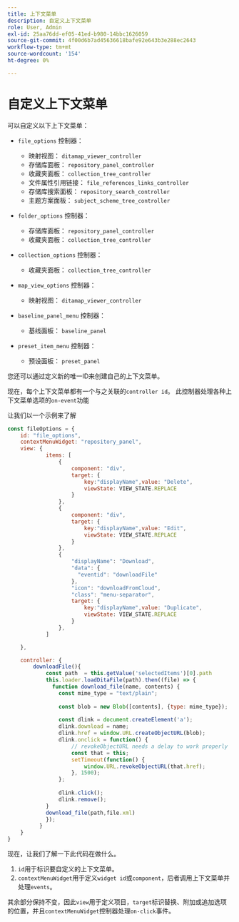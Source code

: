 ```yaml
---
title: 上下文菜单
description: 自定义上下文菜单
role: User, Admin
exl-id: 25aa76dd-ef05-41ed-b980-14bbc1626059
source-git-commit: 4f00d6b7ad45636618bafe92e643b3e288ec2643
workflow-type: tm+mt
source-wordcount: '154'
ht-degree: 0%

---
```


# 自定义上下文菜单

可以自定义以下上下文菜单：

- `file_options`
控制器：
   - 映射视图： `ditamap_viewer_controller`
   - 存储库面板： `repository_panel_controller`
   - 收藏夹面板： `collection_tree_controller`
   - 文件属性引用链接： `file_references_links_controller`
   - 存储库搜索面板： `repository_search_controller`
   - 主题方案面板： `subject_scheme_tree_controller`

- `folder_options`
控制器：
   - 存储库面板： `repository_panel_controller`
   - 收藏夹面板： `collection_tree_controller`

- `collection_options`
控制器：
   - 收藏夹面板： `collection_tree_controller`

- `map_view_options`
控制器：
   - 映射视图： `ditamap_viewer_controller`

- `baseline_panel_menu`
控制器：
   - 基线面板： `baseline_panel`

- `preset_item_menu`
控制器：
   - 预设面板： `preset_panel`

您还可以通过定义新的唯一ID来创建自己的上下文菜单。

现在，每个上下文菜单都有一个与之关联的`controller id`。 此控制器处理各种上下文菜单选项的`on-event`功能

让我们以一个示例来了解

```js title=customise_context_menu.js"
const fileOptions = {
    id: "file_options",
    contextMenuWidget: "repository_panel",
    view: {
            items: [
                {
                    component: "div",
                    target: {
                        key:"displayName",value: "Delete",                    
                        viewState: VIEW_STATE.REPLACE
                    }
                },
                {
                    component: "div",
                    target: {
                        key:"displayName",value: "Edit",                    
                        viewState: VIEW_STATE.REPLACE
                    }
                },
                {
                    "displayName": "Download",
                    "data": {
                      "eventid": "downloadFile"
                    },
                    "icon": "downloadFromCloud",
                    "class": "menu-separator",         
                    target: {
                        key:"displayName",value: "Duplicate",                    
                        viewState: VIEW_STATE.REPLACE
                    }
                },
            ]

    },

    controller: {
        downloadFile(){
            const path  = this.getValue('selectedItems')[0].path
            this.loader.loadDitaFile(path).then((file) => {
              function download_file(name, contents) {
                const mime_type = "text/plain";
        
                const blob = new Blob([contents], {type: mime_type});
        
                const dlink = document.createElement('a');
                dlink.download = name;
                dlink.href = window.URL.createObjectURL(blob);
                dlink.onclick = function() {
                    // revokeObjectURL needs a delay to work properly
                    const that = this;
                    setTimeout(function() {
                        window.URL.revokeObjectURL(that.href);
                    }, 1500);
                };
        
                dlink.click();
                dlink.remove();
            }
            download_file(path,file.xml)
            });
          }
    }
}
```

现在，让我们了解一下此代码在做什么。

1. `id`用于标识要自定义的上下文菜单。
2. `contextMenuWidget`用于定义`widget id`或`component`，后者调用上下文菜单并处理`events`。

其余部分保持不变，因此`view`用于定义项目，`target`标识替换、附加或追加选项的位置，并且`contextMenuWidget`控制器处理`on-click`事件。
